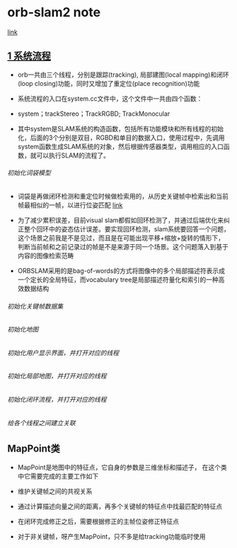 # orb-slam2 note

[link](https://zhuanlan.zhihu.com/p/83735700)


## [1 系统流程](https://zhuanlan.zhihu.com/p/83735700)

* orb一共由三个线程，分别是跟踪(tracking), 局部建图(local mapping)和闭环(loop closing)功能，同时又增加了重定位(place recognition)功能

* 系统流程的入口在system.cc文件中，这个文件中一共由四个函数：
* system；trackStereo；TrackRGBD; TrackMonocular
* 其中system是SLAM系统的构造函数，包括所有功能模块和所有线程的初始化，后面的3个分别是双目，RGBD和单目的数据入口，使用过程中，先调用system函数生成SLAM系统的对象，然后根据传感器类型，调用相应的入口函数，就可以执行SLAM的流程了。

###### 初始化词袋模型

* 词袋是再做闭环检测和重定位时候做检索用的，从历史关键帧中检索出和当前帧最相似的一帧，以进行位姿匹配
[link](https://www.zhihu.com/question/49153462/answer/114807054)

* 为了减少累积误差，目前visual slam都假如回环检测了，并通过后端优化来纠正整个回环中的姿态估计误差。要实现回环检测，slam系统要回答一个问题，这个场景之前我是不是见过，而且是在可能出现平移+缩放+旋转的情形下，判断当前帧和之前记录过的帧是不是来源于同一个场景。这个问题落入到基于内容的图像检索范畴

* ORBSLAM采用的是bag-of-words的方式将图像中的多个局部描述符表示成一个定长的全局特征，而vocabulary tree是局部描述符量化和索引的一种高效数据结构

###### 初始化关键帧数据集

###### 初始化地图

###### 初始化用户显示界面，并打开对应的线程

###### 初始化局部地图，并打开对应的线程

###### 初始化闭环流程，并打开对应的线程

###### 给各个线程之间建立关联

## MapPoint类

* MapPoint是地图中的特征点，它自身的参数是三维坐标和描述子， 在这个类中它需要完成的主要工作如下

* 维护关键帧之间的共视关系
* 通过计算描述向量之间的距离，再多个关键帧的特征点中找最匹配的特征点
* 在闭环完成修正之后，需要根据修正的主帧位姿修正特征点
* 对于非关键帧，呀产生MapPoint，只不多是给tracking功能临时使用

### 